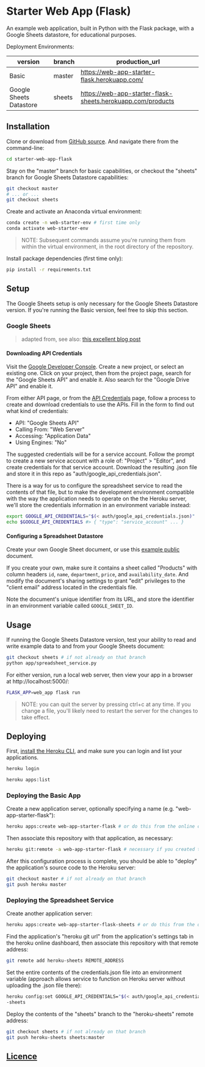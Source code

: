 # Starter Web App (Flask)

An example web application, built in Python with the Flask package, with a Google Sheets datastore, for educational purposes.

Deployment Environments:

version | branch | production_url
--- | --- | ---
Basic | master | https://web-app-starter-flask.herokuapp.com/
Google Sheets Datastore | sheets | https://web-app-starter-flask-sheets.herokuapp.com/products

## Installation

Clone or download from [GitHub source](https://github.com/prof-rossetti/web-app-starter-flask). And navigate there from the command-line:

```sh
cd starter-web-app-flask
```

Stay on the "master" branch for basic capabilities, or checkout the "sheets" branch for Google Sheets Datastore capabilities:

```sh
git checkout master
# ... or ...
git checkout sheets
```

Create and activate an Anaconda virtual environment:

```sh
conda create -n web-starter-env # first time only
conda activate web-starter-env
```

> NOTE: Subsequent commands assume you're running them from within the virtual environment, in the root directory of the repository.

Install package dependencies (first time only):

```sh
pip install -r requirements.txt
```

## Setup

The Google Sheets setup is only necessary for the Google Sheets Datastore version. If you're running the Basic version, feel free to skip this section.

### Google Sheets

> adapted from, see also: [this excellent blog post](https://www.twilio.com/blog/2017/02/an-easy-way-to-read-and-write-to-a-google-spreadsheet-in-python.html)

#### Downloading API Credentials

Visit the [Google Developer Console](https://console.developers.google.com/cloud-resource-manager). Create a new project, or select an existing one. Click on your project, then from the project page, search for the "Google Sheets API" and enable it. Also search for the "Google Drive API" and enable it.

From either API page, or from the [API Credentials](https://console.developers.google.com/apis/credentials) page, follow a process to create and download credentials to use the APIs. Fill in the form to find out what kind of credentials:

  + API: "Google Sheets API"
  + Calling From: "Web Server"
  + Accessing: "Application Data"
  + Using Engines: "No"

The suggested credentials will be for a service account. Follow the prompt to create a new service account with a role of: "Project" > "Editor", and create credentials for that service account. Download the resulting .json file and store it in this repo as "auth/google_api_credentials.json".

There is a way for us to configure the spreadsheet service to read the contents of that file, but to make the development environment compatible with the way the application needs to operate on the the Heroku server, we'll store the credentials information in an environment variable instead:

```sh
export GOOGLE_API_CREDENTIALS="$(< auth/google_api_credentials.json)"
echo $GOOGLE_API_CREDENTIALS #> { "type": "service_account" ... }
```

#### Configuring a Spreadsheet Datastore

Create your own Google Sheet document, or use this  [example public](https://docs.google.com/spreadsheets/d/1_hisQ9kNjmc-cafIasMue6IQG-ql_6TcqFGpVNOkUSE/edit#gid=0) document.

If you create your own, make sure it contains a sheet called "Products" with column headers `id`, `name`, `department`, `price`, and `availability_date`. And modify the document's sharing settings to grant "edit" privileges to the "client email" address located in the credentials file.

Note the document's unique identifier from its URL, and store the identifier in an environment variable called `GOOGLE_SHEET_ID`.

## Usage

If running the Google Sheets Datastore version, test your ability to read and write example data to and from your Google Sheets document:

```sh
git checkout sheets # if not already on that branch
python app/spreadsheet_service.py
```

For either version, run a local web server, then view your app in a browser at http://localhost:5000/:

```sh
FLASK_APP=web_app flask run
```

> NOTE: you can quit the server by pressing ctrl+c at any time. If you change a file, you'll likely need to restart the server for the changes to take effect.


## Deploying

First, [install the Heroku CLI](https://devcenter.heroku.com/articles/heroku-cli#download-and-install), and make sure you can login and list your applications.

```sh
heroku login

heroku apps:list
```

### Deploying the Basic App

Create a new application server, optionally specifying a name (e.g. "web-app-starter-flask"):

```sh
heroku apps:create web-app-starter-flask # or do this from the online console
```

Then associate this repository with that application, as necessary:

```sh
heroku git:remote -a web-app-starter-flask # necessary if you created the app from the online console
```

After this configuration process is complete, you should be able to "deploy" the application's source code to the Heroku server:

```sh
git checkout master # if not already on that branch
git push heroku master
```

### Deploying the Spreadsheet Service

Create another application server:

```sh
heroku apps:create web-app-starter-flask-sheets # or do this from the online console
```

Find the application's "heroku git url" from the application's settings tab in the heroku online dashboard, then associate this repository with that remote address:

```sh
git remote add heroku-sheets REMOTE_ADDRESS
```

Set the entire contents of the credentials.json file into an environment variable (approach allows service to function on Heroku server without uploading the .json file there):

```sh
heroku config:set GOOGLE_API_CREDENTIALS="$(< auth/google_api_credentials.json)" -a web-app-starter-flask
-sheets
```

Deploy the contents of the "sheets" branch to the "heroku-sheets" remote address:

```sh
git checkout sheets # if not already on that branch
git push heroku-sheets sheets:master
```

## [Licence](/LICENSE.md)
